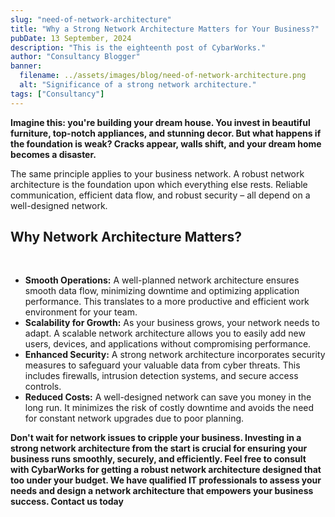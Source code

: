 ```yaml
---
slug: "need-of-network-architecture"
title: "Why a Strong Network Architecture Matters for Your Business?"
pubDate: 13 September, 2024
description: "This is the eighteenth post of CybarWorks."
author: "Consultancy Blogger"
banner:
  filename: ../assets/images/blog/need-of-network-architecture.png
  alt: "Significance of a strong network architecture."
tags: ["Consultancy"]
---
```


**Imagine this: you're building your dream house.  You invest in beautiful furniture, top-notch appliances, and stunning decor. But what happens if the foundation is weak?  Cracks appear, walls shift, and your dream home becomes a disaster.**

The same principle applies to your business network. A robust network architecture is the foundation upon which everything else rests. Reliable communication, efficient data flow, and robust security – all depend on a well-designed network.

## Why Network Architecture Matters?

   <br />

   - **Smooth Operations:** A well-planned network architecture ensures smooth data flow, minimizing downtime and optimizing application performance.  This translates to a more productive and efficient work environment for your team.
   - **Scalability for Growth:** As your business grows, your network needs to adapt.  A scalable network architecture allows you to easily add new users, devices, and applications without compromising performance.
   - **Enhanced Security:** A strong network architecture incorporates security measures to safeguard your valuable data from cyber threats.  This includes firewalls, intrusion detection systems, and secure access controls.
   - **Reduced Costs:** A well-designed network can save you money in the long run. It minimizes the risk of costly downtime and avoids the need for constant network upgrades due to poor planning.

**Don't wait for network issues to cripple your business.  Investing in a strong network architecture from the start is crucial for ensuring your business runs smoothly, securely, and efficiently.  Feel free to consult with CybarWorks for getting a robust network architecture designed that too under your budget. We have qualified IT professionals to assess your needs and design a network architecture that empowers your business success. Contact us today**
